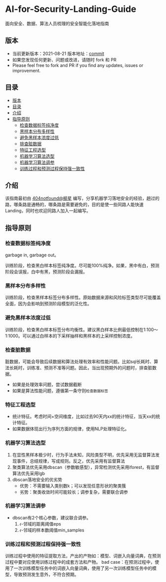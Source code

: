 # AI-for-Security-Landing-Guide
面向安全、数据、算法人员梳理的安全智能化落地指南

## 版本
  - 当前更新版本：2021-08-21 版本地址：[commit](https://github.com/404notf0und/AI-for-Security-Landing-Guide)
  - 如果您发现任何更新、问题或改进，请随时 fork 和 PR
  - Please feel free to fork and PR if you find any updates, issues or improvement.

## 目录
- [版本](#版本)
- [目录](#目录)
- [介绍](#介绍)
- [指导原则](#指导原则)
  - [检查数据标签纯净度](#检查数据标签纯净度)
  - [黑样本分布多样性](#黑样本分布多样性)
  - [避免黑样本浓度过低](#避免黑样本浓度过低)
  - [排查脏数据](#排查脏数据)
  - [特征工程选型](#特征工程选型)
  - [机器学习算法选型](#机器学习算法选型)
  - [机器学习算法调参](#机器学习算法调参)
  - [训练过程和预测过程保持强一致性](#训练过程和预测过程保持强一致性)

## 介绍
该指南最初由 [404notfound@柳星](https://github.com/404notf0und "404notfound@柳星") 编写，分享机器学习落地安全的经验，趟过的路，哪条路是通畅的，哪条路是需要避免的，目的是使一些同路人能快速Landing，同时也欢迎同路人加入一起编写。

## 指导原则
### 检查数据标签纯净度
garbage in, garbage out。

训练阶段，检查黑白样本标签纯净度。尽可能100%纯净。如果，黑中有白，预测阶段会误报，白中有黑，预测阶段会漏报。

### 黑样本分布多样性
训练阶段，检查黑样本标签分布多样性。原始数据来源和风险标签类型尽可能覆盖全面，因为会影响到预测阶段模型的泛化性。

### 避免黑样本浓度过低
训练阶段，检查黑白样本标签分布均衡性。建议黑白样本比例最低控制在1:100～1:1000。可以通过白样本的下采样抽样和黑样本的上采样控制浓度。

### 检查脏数据
脏数据，可能会导致后续数据和算法处理有效率和性能问题。比如sql长耗时、算法长耗时，训练准、预测不准等问题。因此，当出现预期外的问题时，排查脏数据。

- 如果是处理效率问题，尝试数据截断
- 如果是算法性能问题，遵循第一条守则`检查数据标签`

### 特征工程选型
- 统计特征。考虑时间+空间维度，比如过去90天内xx的统计特征，当天xx的统计特征。
- 如果数据体现出行为序列方面的规律，使用NLP处理特征化。

### 机器学习算法选型
1. 在显性黑样本极少时，行为手法未知，风险类型不明，优先采用无监督算法发现事件，总结规律，写成规则。反之，优先采用有监督算法
2. 聚类算法优先采用dbscan（参数敏感型），异常检测优先采用iforest，有监督算法优先采用lgb
3. dbscan落地安全的优劣势
	- 优势：不需要输入类别数k；可以发现任意形状的聚类簇
	- 劣势：聚类收敛时间可能较长；调参复杂，需要联合调参

### 机器学习算法调参
- dbscan有2个核心参数，建议联合调参。
	1. 𝜖-邻域的距离阈值eps
	2. 𝜖-邻域的样本数阈值min_samples
	
### 训练过程和预测过程保持强一致性
训练过程中使用的特征提取方法，产出的产物如：模型、词嵌入向量词典，在预测过程中要对应使用训练过程中的成套方法和产物。
bad case：在预测过程中，使用了一次训练模型任务中的词嵌入向量词典，使用了另一次训练模型任务中的模型，导致预测发生意外，不符合预期。
